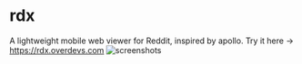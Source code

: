 # rdx
A lightweight mobile web viewer for Reddit, inspired by apollo.
Try it here -> https://rdx.overdevs.com
![screenshots](https://github.com/avadhesh18/rdx/assets/7838916/18b4a086-2586-4d49-9c89-03f8bd09a7e7)
